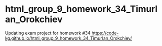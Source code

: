 # html_group_9_homework_34_Timurlan_Orokchiev
Updating exam project for homework #34
https://code-kg.github.io/html_group_9_homework_34_Timurlan_Orokchiev/
